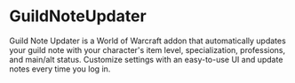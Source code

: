 # GuildNoteUpdater
Guild Note Updater is a World of Warcraft addon that automatically updates your guild note with your character's item level, specialization, professions, and main/alt status. Customize settings with an easy-to-use UI and update notes every time you log in.
